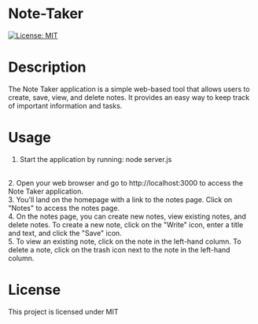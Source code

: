 # Note-Taker 
[![License: MIT](https://img.shields.io/badge/License-MIT-yellow.svg)](https://opensource.org/licenses/MIT)
# Description 
The Note Taker application is a simple web-based tool that allows users to create, save, view, and delete notes. It provides an easy way to keep track of important information and tasks.


# Usage
1. Start the application by running: node server.js
 <br>
2. Open your web browser and go to http://localhost:3000 to access the Note Taker application.
<br>
3. You'll land on the homepage with a link to the notes page. Click on "Notes" to access the notes page.
<br>
4. On the notes page, you can create new notes, view existing notes, and delete notes.
To create a new note, click on the "Write" icon, enter a title and text, and click the "Save" icon.
<br>
5. To view an existing note, click on the note in the left-hand column.
To delete a note, click on the trash icon next to the note in the left-hand column.

# License 
This project is licensed under MIT
